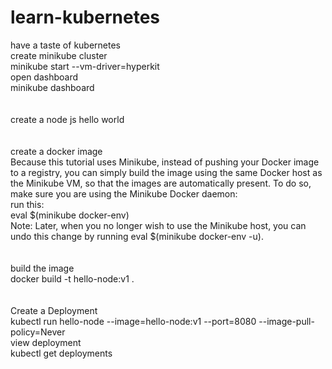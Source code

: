 # learn-kubernetes
have a taste of kubernetes
<br/>
create minikube cluster<br/>
minikube start --vm-driver=hyperkit<br/>
open dashboard<br/>
minikube dashboard<br/>
<br/><br/>
create a node js hello world<br/>
<br/><br/>
create a docker image<br/>
Because this tutorial uses Minikube, instead of pushing your Docker image to a registry, you can simply build the image using the same Docker host as the Minikube VM, so that the images are automatically present. To do so, make sure you are using the Minikube Docker daemon:<br/>
run this:<br/>
eval $(minikube docker-env)<br/>
Note: Later, when you no longer wish to use the Minikube host, you can undo this change by running eval $(minikube docker-env -u).<br/>
<br/><br/>
build the image<br/>
docker build -t hello-node:v1 .	<br/>
<br/><br/>
Create a Deployment<br/>
kubectl run hello-node --image=hello-node:v1 --port=8080 --image-pull-policy=Never<br/>
view deployment<br/>
kubectl get deployments<br/>






